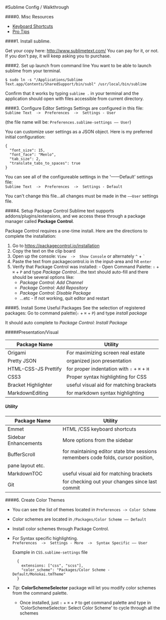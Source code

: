 #Sublime Config / Walkthrough

####0. Misc Resources
 - [Keyboard Shortcuts](./keyboard-shortcuts.md)
 - [Pro Tips](./protips.md)

####1. Install sublime.

  Get your copy here: http://www.sublimetext.com/
  You can pay for it, or not. If you don't pay, it will keep asking you to purchase.

####2. Set up launch from command line
  You want to be able to launch sublime from your terminal.

  ```
  $ sudo ln -s "/Applications/Sublime Text.app/Contents/SharedSupport/bin/subl" /usr/local/bin/sublime
  ```

  Confirm that it works by typing `sublime .` in your terminal and the application should open with files accessible from current directory.

####3. Configure Editor Settings
  Settings are configured in this file:  
  `Sublime Text  ->  Preferences  ->  Settings - User`
  
  (the file name will be: `Preferences.sublime-settings –– User`)
  
  You can customize user settings as a JSON object. Here is my preferred initial configuration:
  ```
  {
    "font_size": 15,
    "font_face": "Menlo",
    "tab_size": 2,
    "translate_tabs_to_spaces": true
  }

  ```

  You can see all of the configureable settings in the '——Default' settings file:  
  `Sublime Text  ->  Preferences  ->  Settings - Default`

  You can't change this file...all changes must be made in the `——User` settings file. 

####4. Setup Package Control
  Sublime text supports addons/plugins/extensions, and we access these through a package manager called **Package Control**.

  Package Control requires a one-time install. Here are the directions to complete the installation:

  1. Go to https://packagecontrol.io/installation
  2. Copy the text on the clip board
  3. Open up the console: `View  ->  Show Console` or alternately `^` + `` ` ``
  4. Paste the text from packagecontrol.io in the input-area and hit `enter`
  5. Verify that Package Control was installed:
    - Open Command Palette:  `⇧` + `⌘` + `P` and type *Package Control*...the text should auto-fill and there should be several options like:
      - *Package Control: Add Channel*
      - *Package Control: Add Repository*
      - *Package Control: Disable Package*
      - ...etc
    - If not working, quit editor and restart

####5. Install Some Useful Packages
  See the selection of registered packages: Go to command palette(`⇧` + `⌘` + `P`) and type *install package*

  It should auto complete to *Package Control: Install Package*
  
#####Presentation/Visual

|  Package Name           |     Utility                                 |
|-------------------------|  -----------------------                    |
|  Origami                |  For maximizing screen real estate          |
|  Pretty JSON            | organized json presentation                  |
|  HTML-CSS-JS Prettify   | for proper indentation with `⇧` + `⌘` + `H` | 
|   CSS3                  | Proper syntax highlighting for CSS          |
|   Bracket Highlighter   | useful visual aid for matching brackets     |
|   MarkdownEditing       | for markdown syntax highlighting            |


 
##### Utility
|  Package Name           |     Utility                                    |
|-------------------------|  --------------------------------------------   |
|  Emmet                  | HTML /CSS keyboard shortcuts                    |
|  Sidebar Enhancements   | More options from the sidebar                   | 
|   BufferScroll          | for maintaining editor state btw sessions <br/>                            remembers code folds, cursor position, </br>
                            pane layout etc.                               |
|   MarkdownTOC           | useful visual aid for matching brackets         |
|  Git                    | for checking out your changes since last commit |

####6. Create Color Themes
  - You can see the list of themes located in  `Preferences -> Color Scheme`
    
  - Color schemes are located in `/Packages/Color Scheme –– Default`  
  
  - Install color schemes through Package Control.
  
  - For Syntax specific highlighting.  
    `Preferences  ->  Settings - More  ->  Syntax Specific –– User`
      
    Example in `CSS.sublime-settings` file
    ```
      {
        extensions: ["css", "scss"],
        "color_scheme": "Packages/Color Scheme - Default/Monokai.tmTheme"
      }
    ```

  - *Tip*: **ColorSchemeSelector** package will let you modify color schemes from the command palette.
    - Once installed, just `⇧` + `⌘` + `P` to get command palette and type in 'ColorSchemeSelector: Select Color Scheme' to cycle through all the schemes
  

